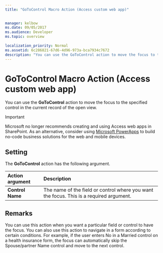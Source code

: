 ```yaml
---
title: "GoToControl Macro Action (Access custom web app)"
 
 
manager: kelbow
ms.date: 09/05/2017
ms.audience: Developer
ms.topic: overview
  
localization_priority: Normal
ms.assetid: 6c286821-67d6-4d96-973a-bca7934c7672
description: "You can use the GoToControl action to move the focus to the specified control in the current record of the open view."
---
```


# GoToControl Macro Action (Access custom web app)

You can use the **GoToControl** action to move the focus to the specified control in the current record of the open view. 
  
> [!IMPORTANT]
> Microsoft no longer recommends creating and using Access web apps in SharePoint. As an alternative, consider using [Microsoft PowerApps](https://powerapps.microsoft.com/en-us/) to build no-code business solutions for the web and mobile devices. 
  
## Setting

The **GoToControl** action has the following argument. 
  
|**Action argument**|**Description**|
|:-----|:-----|
|**Control Name** <br/> |The name of the field or control where you want the focus. This is a required argument.  <br/> |
   
## Remarks

You can use this action when you want a particular field or control to have the focus. You can also use this action to navigate in a form according to certain conditions. For example, if the user enters No in a Married control on a health insurance form, the focus can automatically skip the Spouse/partner Name control and move to the next control.
  

